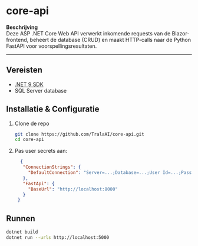 # core-api

**Beschrijving**  
Deze ASP .NET Core Web API verwerkt inkomende requests van de Blazor-frontend, beheert de database (CRUD) en maakt HTTP-calls naar de Python FastAPI voor voorspellingsresultaten.

---

## Vereisten
- [.NET 9 SDK](https://dotnet.microsoft.com/download)
- SQL Server database

## Installatie & Configuratie
1. Clone de repo  
   ```bash
   git clone https://github.com/TralaAI/core-api.git
   cd core-api
   ```
2. Pas user secrets aan:
   ```json
     {
      "ConnectionStrings": {
        "DefaultConnection": "Server=...;Database=...;User Id=...;Password=..."
      },
      "FastApi": {
        "BaseUrl": "http://localhost:8000"
      }
    }
   ```

## Runnen
   ```bash
dotnet build
dotnet run --urls http://localhost:5000

   ```

